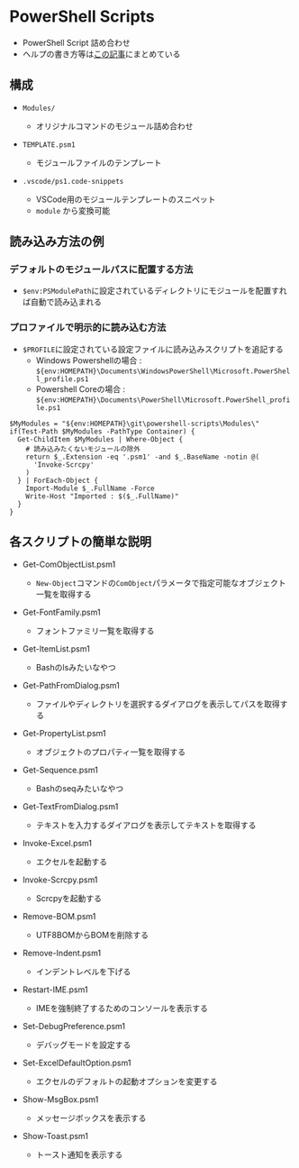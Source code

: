 # PowerShell Scripts

- PowerShell Script 詰め合わせ
- ヘルプの書き方等は[この記事](https://qiita.com/www-tacos/items/200e88dec661400c2bb9)にまとめている


## 構成

- `Modules/`
  - オリジナルコマンドのモジュール詰め合わせ

- `TEMPLATE.psm1`
  - モジュールファイルのテンプレート

- `.vscode/ps1.code-snippets`
  - VSCode用のモジュールテンプレートのスニペット
  - `module` から変換可能


## 読み込み方法の例

### デフォルトのモジュールパスに配置する方法
- `$env:PSModulePath`に設定されているディレクトリにモジュールを配置すれば自動で読み込まれる

### プロファイルで明示的に読み込む方法
- `$PROFILE`に設定されている設定ファイルに読み込みスクリプトを追記する
  - Windows Powershellの場合 : `${env:HOMEPATH}\Documents\WindowsPowerShell\Microsoft.PowerShell_profile.ps1`
  - Powershell Coreの場合 : `${env:HOMEPATH}\Documents\PowerShell\Microsoft.PowerShell_profile.ps1`

```powershell:一括読み込み例
$MyModules = "${env:HOMEPATH}\git\powershell-scripts\Modules\"
if(Test-Path $MyModules -PathType Container) {
  Get-ChildItem $MyModules | Where-Object {
    # 読み込みたくないモジュールの除外
    return $_.Extension -eq '.psm1' -and $_.BaseName -notin @(
      'Invoke-Scrcpy'
    )
  } | ForEach-Object {
    Import-Module $_.FullName -Force
    Write-Host "Imported : $($_.FullName)"
  }
}
```


## 各スクリプトの簡単な説明

- Get-ComObjectList.psm1
  - `New-Object`コマンドの`ComObject`パラメータで指定可能なオブジェクト一覧を取得する

- Get-FontFamily.psm1
  - フォントファミリ一覧を取得する

- Get-ItemList.psm1
  - Bashのlsみたいなやつ

- Get-PathFromDialog.psm1
  - ファイルやディレクトリを選択するダイアログを表示してパスを取得する

- Get-PropertyList.psm1
  - オブジェクトのプロパティ一覧を取得する

- Get-Sequence.psm1
  - Bashのseqみたいなやつ

- Get-TextFromDialog.psm1
  - テキストを入力するダイアログを表示してテキストを取得する

- Invoke-Excel.psm1
  - エクセルを起動する

- Invoke-Scrcpy.psm1
  - Scrcpyを起動する

- Remove-BOM.psm1
  - UTF8BOMからBOMを削除する

- Remove-Indent.psm1
  - インデントレベルを下げる

- Restart-IME.psm1
  - IMEを強制終了するためのコンソールを表示する

- Set-DebugPreference.psm1
  - デバッグモードを設定する

- Set-ExcelDefaultOption.psm1
  - エクセルのデフォルトの起動オプションを変更する

- Show-MsgBox.psm1
  - メッセージボックスを表示する

- Show-Toast.psm1
  - トースト通知を表示する

